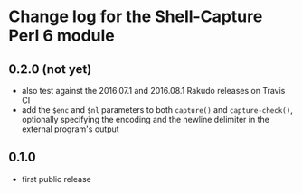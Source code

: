 Change log for the Shell-Capture Perl 6 module
==============================================

0.2.0 (not yet)
---------------

- also test against the 2016.07.1 and 2016.08.1 Rakudo releases on
  Travis CI
- add the `$enc` and `$nl` parameters to both `capture()` and `capture-check()`,
  optionally specifying the encoding and the newline delimiter in
  the external program's output

0.1.0
-----

- first public release
